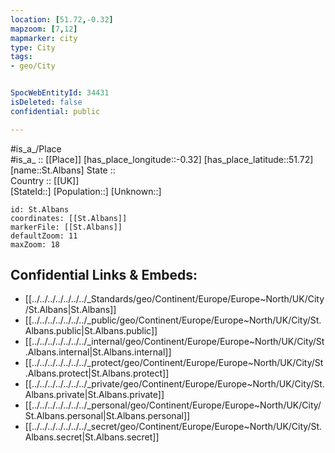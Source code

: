 ```yaml
---
location: [51.72,-0.32] 
mapzoom: [7,12] 
mapmarker: city 
type: City
tags:
- geo/City


SpocWebEntityId: 34431
isDeleted: false
confidential: public

---
```

#is_a_/Place  
#is_a_ :: [[Place]] 
[has_place_longitude::-0.32] 
[has_place_latitude::51.72] 
[name::St.Albans] 
State ::  
Country :: [[UK]]  
[StateId::] 
[Population::] 
[Unknown::] 


```leaflet
id: St.Albans
coordinates: [[St.Albans]] 
markerFile: [[St.Albans]] 
defaultZoom: 11 
maxZoom: 18
```


## Confidential Links & Embeds: 
- [[../../../../../../../_Standards/geo/Continent/Europe/Europe~North/UK/City/St.Albans|St.Albans]] 
- [[../../../../../../../_public/geo/Continent/Europe/Europe~North/UK/City/St.Albans.public|St.Albans.public]] 
- [[../../../../../../../_internal/geo/Continent/Europe/Europe~North/UK/City/St.Albans.internal|St.Albans.internal]] 
- [[../../../../../../../_protect/geo/Continent/Europe/Europe~North/UK/City/St.Albans.protect|St.Albans.protect]] 
- [[../../../../../../../_private/geo/Continent/Europe/Europe~North/UK/City/St.Albans.private|St.Albans.private]] 
- [[../../../../../../../_personal/geo/Continent/Europe/Europe~North/UK/City/St.Albans.personal|St.Albans.personal]] 
- [[../../../../../../../_secret/geo/Continent/Europe/Europe~North/UK/City/St.Albans.secret|St.Albans.secret]] 
